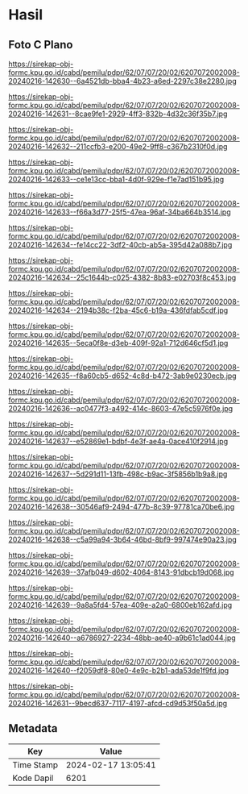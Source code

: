 # Hasil

## Foto C Plano

https://sirekap-obj-formc.kpu.go.id/cabd/pemilu/pdpr/62/07/07/20/02/6207072002008-20240216-142630--6a4521db-bba4-4b23-a6ed-2297c38e2280.jpg

https://sirekap-obj-formc.kpu.go.id/cabd/pemilu/pdpr/62/07/07/20/02/6207072002008-20240216-142631--8cae9fe1-2929-4ff3-832b-4d32c36f35b7.jpg

https://sirekap-obj-formc.kpu.go.id/cabd/pemilu/pdpr/62/07/07/20/02/6207072002008-20240216-142632--211ccfb3-e200-49e2-9ff8-c367b2310f0d.jpg

https://sirekap-obj-formc.kpu.go.id/cabd/pemilu/pdpr/62/07/07/20/02/6207072002008-20240216-142633--ce1e13cc-bba1-4d0f-929e-f1e7ad151b95.jpg

https://sirekap-obj-formc.kpu.go.id/cabd/pemilu/pdpr/62/07/07/20/02/6207072002008-20240216-142633--f66a3d77-25f5-47ea-96af-34ba664b3514.jpg

https://sirekap-obj-formc.kpu.go.id/cabd/pemilu/pdpr/62/07/07/20/02/6207072002008-20240216-142634--fe14cc22-3df2-40cb-ab5a-395d42a088b7.jpg

https://sirekap-obj-formc.kpu.go.id/cabd/pemilu/pdpr/62/07/07/20/02/6207072002008-20240216-142634--25c1644b-c025-4382-8b83-e02703f8c453.jpg

https://sirekap-obj-formc.kpu.go.id/cabd/pemilu/pdpr/62/07/07/20/02/6207072002008-20240216-142634--2194b38c-f2ba-45c6-b19a-436fdfab5cdf.jpg

https://sirekap-obj-formc.kpu.go.id/cabd/pemilu/pdpr/62/07/07/20/02/6207072002008-20240216-142635--5eca0f8e-d3eb-409f-92a1-712d646cf5d1.jpg

https://sirekap-obj-formc.kpu.go.id/cabd/pemilu/pdpr/62/07/07/20/02/6207072002008-20240216-142635--f8a60cb5-d652-4c8d-b472-3ab9e0230ecb.jpg

https://sirekap-obj-formc.kpu.go.id/cabd/pemilu/pdpr/62/07/07/20/02/6207072002008-20240216-142636--ac0477f3-a492-414c-8603-47e5c5976f0e.jpg

https://sirekap-obj-formc.kpu.go.id/cabd/pemilu/pdpr/62/07/07/20/02/6207072002008-20240216-142637--e52869e1-bdbf-4e3f-ae4a-0ace410f2914.jpg

https://sirekap-obj-formc.kpu.go.id/cabd/pemilu/pdpr/62/07/07/20/02/6207072002008-20240216-142637--5d291d11-13fb-498c-b9ac-3f5856b1b9a8.jpg

https://sirekap-obj-formc.kpu.go.id/cabd/pemilu/pdpr/62/07/07/20/02/6207072002008-20240216-142638--30546af9-2494-477b-8c39-97781ca70be6.jpg

https://sirekap-obj-formc.kpu.go.id/cabd/pemilu/pdpr/62/07/07/20/02/6207072002008-20240216-142638--c5a99a94-3b64-46bd-8bf9-997474e90a23.jpg

https://sirekap-obj-formc.kpu.go.id/cabd/pemilu/pdpr/62/07/07/20/02/6207072002008-20240216-142639--37afb049-d602-4064-8143-91dbcb19d068.jpg

https://sirekap-obj-formc.kpu.go.id/cabd/pemilu/pdpr/62/07/07/20/02/6207072002008-20240216-142639--9a8a5fd4-57ea-409e-a2a0-6800eb162afd.jpg

https://sirekap-obj-formc.kpu.go.id/cabd/pemilu/pdpr/62/07/07/20/02/6207072002008-20240216-142640--a6786927-2234-48bb-ae40-a9b61c1ad044.jpg

https://sirekap-obj-formc.kpu.go.id/cabd/pemilu/pdpr/62/07/07/20/02/6207072002008-20240216-142640--f2059df8-80e0-4e9c-b2b1-ada53de1f9fd.jpg

https://sirekap-obj-formc.kpu.go.id/cabd/pemilu/pdpr/62/07/07/20/02/6207072002008-20240216-142631--9becd637-7117-4197-afcd-cd9d53f50a5d.jpg


## Metadata

| Key        | Value               |
| ---------- | ------------------- |
| Time Stamp | 2024-02-17 13:05:41 |
| Kode Dapil | 6201                |



